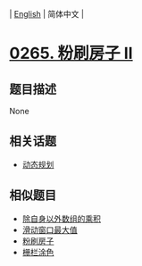 
| [English](README_EN.md) | 简体中文 |
# [0265. 粉刷房子 II](https://leetcode-cn.com/problems/paint-house-ii/)
## 题目描述
None
## 相关话题
- [动态规划](https://leetcode-cn.com/tag/dynamic-programming)
## 相似题目
- [除自身以外数组的乘积](../product-of-array-except-self/README.md)
- [滑动窗口最大值](../sliding-window-maximum/README.md)
- [粉刷房子](../paint-house/README.md)
- [栅栏涂色](../paint-fence/README.md)
